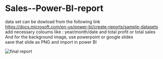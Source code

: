 # Sales--Power-BI-report
data set can be dowload from the following link    
https://docs.microsoft.com/en-us/power-bi/create-reports/sample-datasets    
add necessary coloums like : year/month/date and total profit or total sales      
And for the background image, use powerpoint or google slides     
save that slide as PNG and import in power BI       

![final report](https://user-images.githubusercontent.com/41330037/165635676-82f2bf1c-628c-44a4-bd16-24bcbb2d3e3e.PNG)
